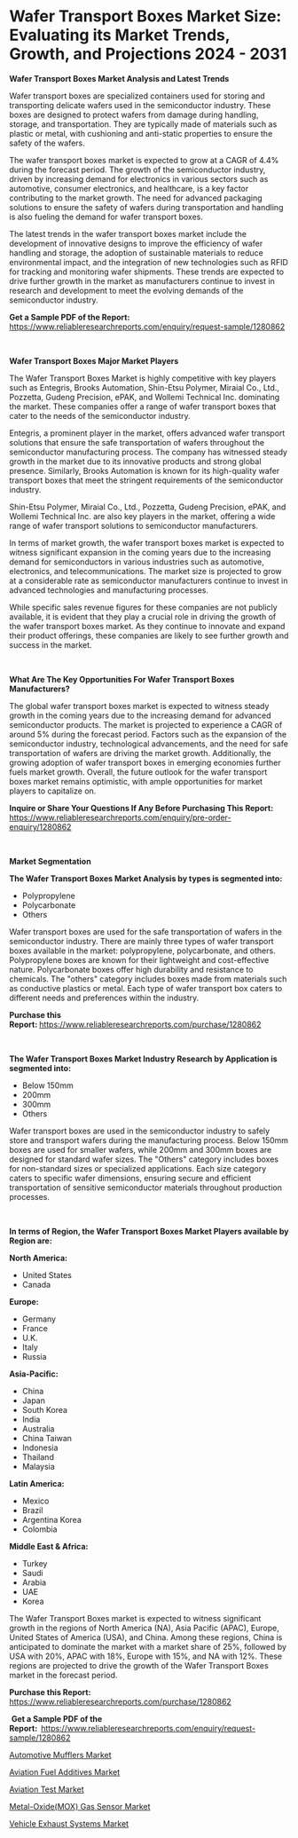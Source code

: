 <p><h1>Wafer Transport Boxes Market Size: Evaluating its Market Trends, Growth, and Projections 2024 - 2031</h1></p><p><strong>Wafer Transport Boxes Market Analysis and Latest Trends</strong></p>
<p><p>Wafer transport boxes are specialized containers used for storing and transporting delicate wafers used in the semiconductor industry. These boxes are designed to protect wafers from damage during handling, storage, and transportation. They are typically made of materials such as plastic or metal, with cushioning and anti-static properties to ensure the safety of the wafers.</p><p>The wafer transport boxes market is expected to grow at a CAGR of 4.4% during the forecast period. The growth of the semiconductor industry, driven by increasing demand for electronics in various sectors such as automotive, consumer electronics, and healthcare, is a key factor contributing to the market growth. The need for advanced packaging solutions to ensure the safety of wafers during transportation and handling is also fueling the demand for wafer transport boxes.</p><p>The latest trends in the wafer transport boxes market include the development of innovative designs to improve the efficiency of wafer handling and storage, the adoption of sustainable materials to reduce environmental impact, and the integration of new technologies such as RFID for tracking and monitoring wafer shipments. These trends are expected to drive further growth in the market as manufacturers continue to invest in research and development to meet the evolving demands of the semiconductor industry.</p></p>
<p><strong>Get a Sample PDF of the Report:&nbsp;</strong> <a href="https://www.reliableresearchreports.com/enquiry/request-sample/1280862">https://www.reliableresearchreports.com/enquiry/request-sample/1280862</a></p>
<p>&nbsp;</p>
<p><strong>Wafer Transport Boxes Major Market Players</strong></p>
<p><p>The Wafer Transport Boxes Market is highly competitive with key players such as Entegris, Brooks Automation, Shin-Etsu Polymer, Miraial Co., Ltd., Pozzetta, Gudeng Precision, ePAK, and Wollemi Technical Inc. dominating the market. These companies offer a range of wafer transport boxes that cater to the needs of the semiconductor industry.</p><p>Entegris, a prominent player in the market, offers advanced wafer transport solutions that ensure the safe transportation of wafers throughout the semiconductor manufacturing process. The company has witnessed steady growth in the market due to its innovative products and strong global presence. Similarly, Brooks Automation is known for its high-quality wafer transport boxes that meet the stringent requirements of the semiconductor industry.</p><p>Shin-Etsu Polymer, Miraial Co., Ltd., Pozzetta, Gudeng Precision, ePAK, and Wollemi Technical Inc. are also key players in the market, offering a wide range of wafer transport solutions to semiconductor manufacturers.</p><p>In terms of market growth, the wafer transport boxes market is expected to witness significant expansion in the coming years due to the increasing demand for semiconductors in various industries such as automotive, electronics, and telecommunications. The market size is projected to grow at a considerable rate as semiconductor manufacturers continue to invest in advanced technologies and manufacturing processes.</p><p>While specific sales revenue figures for these companies are not publicly available, it is evident that they play a crucial role in driving the growth of the wafer transport boxes market. As they continue to innovate and expand their product offerings, these companies are likely to see further growth and success in the market.</p></p>
<p>&nbsp;</p>
<p><strong>What Are The Key Opportunities For Wafer Transport Boxes Manufacturers?</strong></p>
<p><p>The global wafer transport boxes market is expected to witness steady growth in the coming years due to the increasing demand for advanced semiconductor products. The market is projected to experience a CAGR of around 5% during the forecast period. Factors such as the expansion of the semiconductor industry, technological advancements, and the need for safe transportation of wafers are driving the market growth. Additionally, the growing adoption of wafer transport boxes in emerging economies further fuels market growth. Overall, the future outlook for the wafer transport boxes market remains optimistic, with ample opportunities for market players to capitalize on.</p></p>
<p><strong>Inquire or Share Your Questions If Any Before Purchasing This Report:</strong> <a href="https://www.reliableresearchreports.com/enquiry/pre-order-enquiry/1280862">https://www.reliableresearchreports.com/enquiry/pre-order-enquiry/1280862</a></p>
<p>&nbsp;</p>
<p><strong>Market Segmentation</strong></p>
<p><strong>The Wafer Transport Boxes Market Analysis by types is segmented into:</strong></p>
<p><ul><li>Polypropylene</li><li>Polycarbonate</li><li>Others</li></ul></p>
<p><p>Wafer transport boxes are used for the safe transportation of wafers in the semiconductor industry. There are mainly three types of wafer transport boxes available in the market: polypropylene, polycarbonate, and others. Polypropylene boxes are known for their lightweight and cost-effective nature. Polycarbonate boxes offer high durability and resistance to chemicals. The "others" category includes boxes made from materials such as conductive plastics or metal. Each type of wafer transport box caters to different needs and preferences within the industry.</p></p>
<p><strong>Purchase this Report:&nbsp;</strong><a href="https://www.reliableresearchreports.com/purchase/1280862">https://www.reliableresearchreports.com/purchase/1280862</a></p>
<p>&nbsp;</p>
<p><strong>The Wafer Transport Boxes Market Industry Research by Application is segmented into:</strong></p>
<p><ul><li>Below 150mm</li><li>200mm</li><li>300mm</li><li>Others</li></ul></p>
<p><p>Wafer transport boxes are used in the semiconductor industry to safely store and transport wafers during the manufacturing process. Below 150mm boxes are used for smaller wafers, while 200mm and 300mm boxes are designed for standard wafer sizes. The "Others" category includes boxes for non-standard sizes or specialized applications. Each size category caters to specific wafer dimensions, ensuring secure and efficient transportation of sensitive semiconductor materials throughout production processes.</p></p>
<p>&nbsp;</p>
<p><strong>In terms of Region, the Wafer Transport Boxes Market Players available by Region are:</strong></p>
<p>
    <p> <strong> North America: </strong>
        <ul>
            <li>United States</li>
            <li>Canada</li>
        </ul>
        </p> 
    <p> <strong> Europe: </strong>
        <ul>
            <li>Germany</li>
            <li>France</li>
            <li>U.K.</li>
            <li>Italy</li>
            <li>Russia</li>
        </ul>
        </p> 
    <p> <strong> Asia-Pacific: </strong>
        <ul>
            <li>China</li>
            <li>Japan</li>
            <li>South Korea</li>
            <li>India</li>
            <li>Australia</li>
            <li>China Taiwan</li>
            <li>Indonesia</li>
            <li>Thailand</li>
            <li>Malaysia</li>
        </ul>
        </p> 
    <p> <strong> Latin America: </strong>
        <ul>
            <li>Mexico</li>
            <li>Brazil</li>
            <li>Argentina Korea</li>
            <li>Colombia</li>
        </ul>
        </p> 
    <p> <strong> Middle East & Africa: </strong>
        <ul>
            <li>Turkey</li>
            <li>Saudi</li>
            <li>Arabia</li>
            <li>UAE</li>
            <li>Korea</li>
        </ul>
    </p>
    </p>
<p><p>The Wafer Transport Boxes market is expected to witness significant growth in the regions of North America (NA), Asia Pacific (APAC), Europe, United States of America (USA), and China. Among these regions, China is anticipated to dominate the market with a market share of 25%, followed by USA with 20%, APAC with 18%, Europe with 15%, and NA with 12%. These regions are projected to drive the growth of the Wafer Transport Boxes market in the forecast period.</p></p>
<p><strong>Purchase this Report: </strong><a href="https://www.reliableresearchreports.com/purchase/1280862">https://www.reliableresearchreports.com/purchase/1280862</a></p>
<p>&nbsp;<strong>Get a Sample PDF of the Report:&nbsp;&nbsp;</strong><a href="https://www.reliableresearchreports.com/enquiry/request-sample/1280862">https://www.reliableresearchreports.com/enquiry/request-sample/1280862</a></p>
<p><strong></strong></p>
<p><p><a href="https://issuu.com/reportprime-2/docs/automotive-mufflers-market-size-2030.pptx">Automotive Mufflers Market</a></p><p><a href="https://medium.com/@reganklocko456458/aviation-fuel-additives-market-share-evolution-and-market-growth-trends-2024-2031-554df5b360d0">Aviation Fuel Additives Market</a></p><p><a href="https://medium.com/@reganklocko456458/aviation-test-market-size-and-market-trends-complete-industry-overview-2024-to-2031-08bae9825a4d">Aviation Test Market</a></p><p><a href="https://github.com/danielneavesallisons03mba/Market-Research-Report-List-1/blob/main/metal-oxidemox-gas-sensor-market.md">Metal-Oxide(MOX) Gas Sensor Market</a></p><p><a href="https://issuu.com/reportprime-2/docs/vehicle-exhaust-systems-market-size-2030.pptx">Vehicle Exhaust Systems Market</a></p></p>